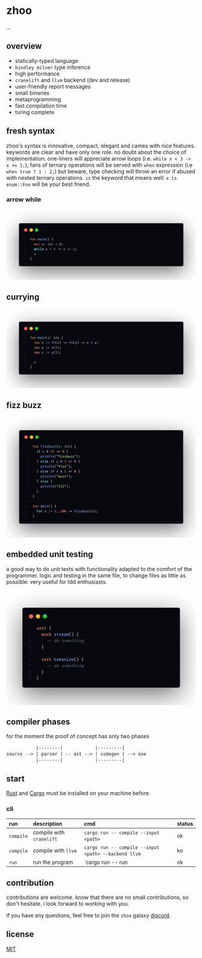 # zhoo

...

## overview

- statically-typed language
- `hindley milner` type inference
- high performance
- `cranelift` and `llvm` backend (dev and release)
- user-friendly report messages
- small binaries
- metaprogramming
- fast compilation time
- turing complete

## fresh syntax

zhoo's syntax is innovative, compact, elegant and cames with nice features. keywords are clear and have only one role. no doubt about the choice of implementation. one-liners will appreciate arrow loops (i.e. `while x < 3 -> x += 1;`), fans of ternary operations will be served with `when` expression (i.e `when true ? 1 : 2;`) but beware, type checking will throw an error if abused with nested ternary operations. `is` the keyword that means well: `x is enum::Foo` will be your best friend.

### arrow while

<p align="center">
  <img src="./misc/overview/zhoo-arrow-while.png" />
</p>

## currying

<p align="center">
  <img src="./misc/overview/zhoo-currying.png" />
</p>

## fizz buzz

<p align="center">
  <img src="./misc/overview/zhoo-fizz-buzz.png" />
</p>

## embedded unit testing

a good way to do unit tests with functionality adapted to the comfort of the programmer. logic and testing in the same file, to change files as little as possible: very useful for tdd enthusiasts.

<p align="center">
  <img src="./misc/overview/zhoo-unit-testing.png" />
</p>

## compiler phases

for the moment the proof of concept has only two phases

```
           |--------|            |---------|
source --> | parser | -- ast --> | codegen | --> exe
           |--------|            |---------|
```

## start

[Rust](https://www.rust-lang.org/tools/install) and [Cargo](https://doc.rust-lang.org/cargo/getting-started/installation.html) must be installed on your machine before.

### cli

| run       | description              | cmd                                                  | status |
|:----------|:-------------------------|:-----------------------------------------------------|:-------|
| `compile` | compile with `cranelift` | `cargo run -- compile --input <path>`                | ok     |
| `compile` | compile with `llvm`      | `cargo run -- compile --input <path> --backend llvm` | ko     |
| `run`     | run the program          | `cargo run -- run                                    | ok     |

## contribution

contributions are welcome. know that there are no small contributions, so don't hesitate. i look forward to working with you.

if you have any questions, feel free to join the `zhoo` galaxy [discord](https://discord.gg/5dBTWgvb).

## license

[MIT](./LICENSE)
